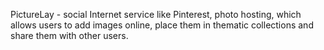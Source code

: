 PictureLay - social Internet service like Pinterest, photo hosting, which allows users to add images online, place them in thematic collections and share them with other users.
